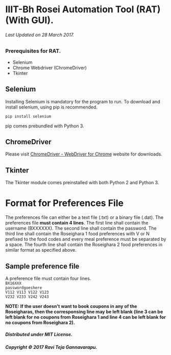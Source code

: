 # IIIT-Bh Rosei Automation Tool (RAT) (With GUI).
###### Last Updated on 28 March 2017.

### Prerequisites for RAT.
* Selenium
* Chrome Webdriver (ChromeDriver)
* Tkinter

## Selenium
Installing Selenium is mandatory for the program to run. To download and install selenium, using pip is recommended.

`pip install selenium`

pip comes prebundled with Python 3.

## ChromeDriver
Please visit [ChromeDriver - WebDriver for Chrome](https://sites.google.com/a/chromium.org/chromedriver/) website for downloads.

## Tkinter
The Tkinter module comes preinstalled with both Python 2 and Python 3.

# Format for Preferences File
The preferences file can either be a text file (.txt) or a binary file (.dat). The preferences file **must contain 4 lines**. The first line shall contain the username (BXXXXXX). The second line shall contain the password. The third line shall contain the Roseighara 1 food preferences with V or N prefixed to the food codes and every meal preference must be separated by a space. The fourth line shall contain the Roseighara 2 food preferences in similar format as specified above.

## Sample preference file
A preference file must contain four lines.<br />
`BX16XXX`<br />
`passwordgoeshere`<br />
`V112 V113 V122 V123`<br />
`V232 V233 V242 V243`<br />

**NOTE: If the user doesn't want to book coupons in any of the Roseigharas, then the corresponsing line may be left blank (line 3 can be left blank for no coupons from Roseighara 1 and line 4 can be left blank for no coupons from Roseighara 2).**

##### Distributed under MIT License.
##### Copyright © 2017 Ravi Teja Gannavarapu.
